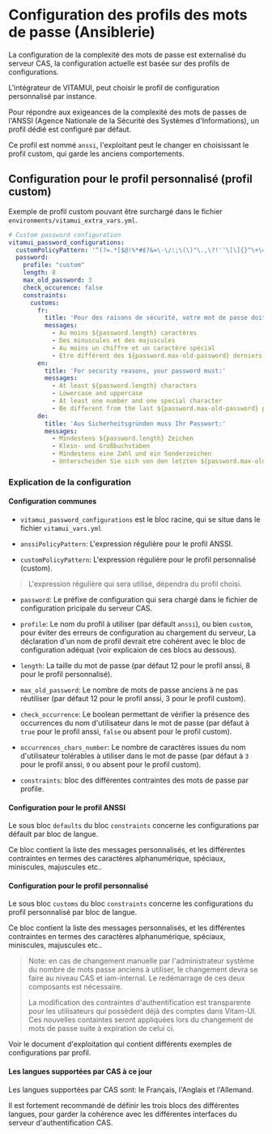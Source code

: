 # Configuration des profils des mots de passe (Ansiblerie)

La configuration de la complexité des mots de passe est externalisé du serveur CAS, la configuration actuelle est basée sur des profils de configurations.

L'intégrateur de VITAMUI, peut choisir le profil de configuration personnalisé par instance.

Pour répondre aux exigeances de la complexité des mots de passes de l'ANSSI (Agence Nationale de la Sécurité des Systèmes d'Informations), un profil dédié est configuré par défaut.

Ce profil est nommé `anssi`, l'exploitant peut le changer en choisissant le profil custom, qui garde les anciens comportements.

## Configuration pour le profil personnalisé (profil custom)

Exemple de profil custom pouvant être surchargé dans le fichier `environments/vitamui_extra_vars.yml`.

```yaml
# Custom password configuration
vitamui_password_configurations:
  customPolicyPattern: '^(?=.*[$@!%*#£?&=\-\/:;\(\)"\.,\?!''\[\]{}^\+\=_\\\|~<>`])(?=.*[a-z])(?=.*[A-Z])(?=.*[\d])[A-Za-zÀ-ÿ0-9$@!%*#£?&=\-\/:;\(\)"\.,\?!''\[\]{}^\+\=_\\\|~<>`]{${password.length},}$'
  password:
    profile: "custom"
    length: 8
    max_old_password: 3
    check_occurence: false
    constraints:
      customs:
        fr:
          title: 'Pour des raisons de sécurité, votre mot de passe doit:'
          messages:
            - Au moins ${password.length} caractères
            - Des minuscules et des majuscules
            - Au moins un chiffre et un caractère spécial
            - Etre différent des ${password.max-old-password} derniers mots de passe
        en:
          title: 'For security reasons, your password must:'
          messages:
            - At least ${password.length} characters
            - Lowercase and uppercase
            - At least one number and one special character
            - Be different from the last ${password.max-old-password} passwords
        de:
          title: 'Aus Sicherheitsgründen muss Ihr Passwort:'
          messages:
            - Mindestens ${password.length} Zeichen
            - Klein- und Großbuchstaben
            - Mindestens eine Zahl und ein Sonderzeichen
            - Unterscheiden Sie sich von den letzten ${password.max-old-password} Passwörtern
```

### Explication de la configuration

#### Configuration communes

* `vitamui_password_configurations` est le bloc racine, qui se situe dans le fichier `vitamui_vars.yml`

* `anssiPolicyPattern`: L'expression régulière pour le profil ANSSI.

* `customPolicyPattern`: L'expression régulière pour le profil personnalisé (custom).

> L'expression régulière qui sera utilisé, dépendra du profil choisi.

* `password`: Le préfixe de configuration qui sera chargé dans le fichier de configuration pricipale du serveur CAS.

* `profile`: Le nom du profil à utiliser (par défault `anssi`), ou bien `custom`, pour éviter des erreurs de configuration au chargement du serveur, La déclaration d'un nom de profil devrait etre cohérent avec le bloc de configuration adéquat (voir explicaion de ces blocs au dessous).

* `length`: La taille du mot de passe (par défaut 12 pour le profil anssi, 8 pour le profil personnalisé).

* `max_old_password`: Le nombre de mots de passe anciens à ne pas réutiliser (par défaut 12 pour le profil anssi, 3 pour le profil custom).

* `check_occurrence`: Le boolean permettant de vérifier la présence des occurrences du nom d'utilisateur dans le mot de passe (par défaut à `true` pour le profil anssi, `false` ou absent pour le profil custom).

* `occurrences_chars_number`: Le nombre de caractères issues du nom d'utilisateur tolérables à utiliser dans le mot de passe (par défaut à `3` pour le profil anssi, `0` ou absent pour le profil custom).

* `constraints`: bloc des différentes contraintes des mots de passe par profile.

#### Configuration pour le profil ANSSI

Le sous bloc `defaults` du bloc `constraints` concerne les configurations par défault par bloc de langue.

Ce bloc contient la liste des messages personnalisés, et les différentes contraintes en termes des caractères alphanumérique, spéciaux, miniscules, majuscules etc..

#### Configuration pour le profil personnalisé

Le sous bloc `customs` du bloc `constraints` concerne les configurations du profil personnalisé par bloc de langue.

Ce bloc contient la liste des messages personnalisés, et les différentes contraintes en termes des caractères alphanumérique, spéciaux, miniscules, majuscules etc..

> Note:
en cas de changement manuelle par l'administrateur système du nombre de mots passe anciens à utiliser, le changement devra se faire au niveau CAS et iam-internal.
> Le redémarrage de ces deux composants est nécessaire.
>
> La modification des contraintes d'authentification est transparente pour les utilisateurs qui possèdent déjà des comptes dans Vitam-UI.
> Ces nouvelles containtes seront appliquées lors du changement de mots de passe suite à expiration de celui ci.

Voir le document d'exploitation qui contient différents exemples de configurations par profil.

#### Les langues supportées par CAS à ce jour

Les langues supportées par CAS sont: le Français, l'Anglais et l'Allemand.

Il est fortement recommandé de définir les trois blocs des différentes langues, pour garder la cohérence avec les différentes interfaces du serveur d'authentification CAS.
